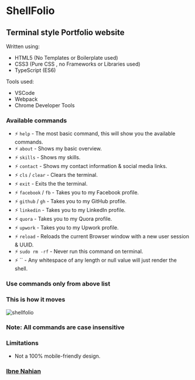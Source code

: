 # ShellFolio

## Terminal style Portfolio website

Written using:

- HTML5 (No Templates or Boilerplate used)
- CSS3 (Pure CSS , no Frameworks or Libraries used)
- TypeScript (ES6)

Tools used:

- VSCode
- Webpack
- Chrome Developer Tools

### Available commands

- ⚡ `help` - The most basic command, this will show you the available commands.
- ⚡ `about` - Shows my basic overview.
- ⚡ `skills` - Shows my skills.
- ⚡ `contact` - Shows my contact information & social media links.
- ⚡ `cls` / `clear` - Clears the terminal.
- ⚡ `exit` - Exits the the terminal.
- ⚡ `facebook` / `fb` - Takes you to my Facebook profile.
- ⚡ `github` / `gh` - Takes you to my GitHub profile.
- ⚡ `linkedin` - Takes you to my LinkedIn profile.
- ⚡ `quora` - Takes you to my Quora profile.
- ⚡ `upwork` - Takes you to my Upwork profile.
- ⚡ `reload` - Reloads the current Browser window with a new user session & UUID.
- ⚡ `sudo rm -rf` - Never run this command on terminal.
- ⚡ `` - Any whitespace of any length or null value will just render the shell.

### Use commands only from above list

### This is how it moves

![shellfolio](https://github.com/evilprince2009/evilprince2009.github.io/blob/main/Screenshots/image.gif)

### Note: All commands are case insensitive

### Limitations

- Not a 100% mobile-friendly design.

### [Ibne Nahian](https://www.upwork.com/freelancers/~01ded0be5baccfa296)
